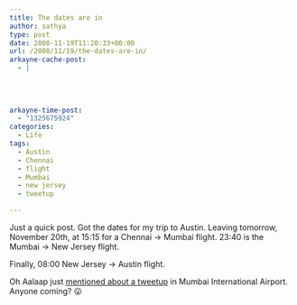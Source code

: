 ```yaml
---
title: The dates are in
author: sathya
type: post
date: 2008-11-19T11:20:33+00:00
url: /2008/11/19/the-dates-are-in/
arkayne-cache-post:
  - |
    
    
    
    
arkayne-time-post:
  - "1325675924"
categories:
  - Life
tags:
  - Austin
  - Chennai
  - flight
  - Mumbai
  - new jersey
  - tweetup

---
```

Just a quick post. Got the dates for my trip to Austin. Leaving tomorrow, November 20th, at 15:15 for a Chennai -> Mumbai flight. 23:40 is the Mumbai -> New Jersey flight.

Finally, 08:00 New Jersey -> Austin flight.

Oh Aalaap just [mentioned about a tweetup][1] in Mumbai International Airport. Anyone coming? 😛

 [1]: http://twitter.com/Aalaap/statuses/1012685330
